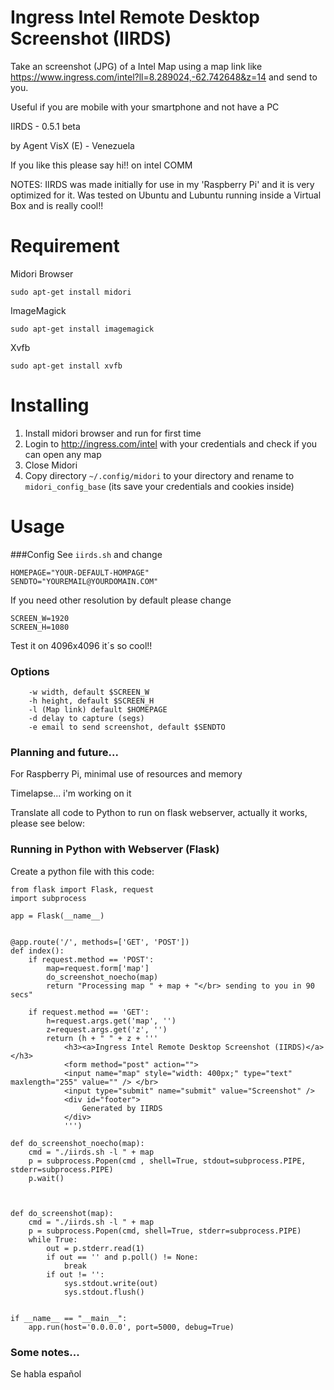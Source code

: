 Ingress Intel Remote Desktop Screenshot (IIRDS)
====================================
Take an screenshot (JPG) of a Intel Map using a map link like https://www.ingress.com/intel?ll=8.289024,-62.742648&z=14 and send to you.

Useful if you are mobile with your smartphone and not have a PC

IIRDS - 0.5.1 beta

by Agent VisX (E) - Venezuela

If you like this please say hi!! on intel COMM


NOTES: IIRDS was made initially for use in my 'Raspberry Pi' and it is very optimized for it. Was tested on Ubuntu and Lubuntu running inside a Virtual Box and is really cool!!

# Requirement
Midori Browser

`sudo apt-get install midori`

ImageMagick

`sudo apt-get install imagemagick`


Xvfb

`sudo apt-get install xvfb`

# Installing
1. Install midori browser and run for first time
2. Login to http://ingress.com/intel with your credentials and check if you can open any map
3. Close Midori
4. Copy directory `~/.config/midori` to your directory and rename to `midori_config_base` (its save your credentials and cookies inside)


# Usage

###Config
See `iirds.sh` and change 
```
HOMEPAGE="YOUR-DEFAULT-HOMPAGE"
SENDTO="YOUREMAIL@YOURDOMAIN.COM"
```

If you need other resolution by default please change

```
SCREEN_W=1920
SCREEN_H=1080
```

Test it on 4096x4096 it´s so cool!!

### Options
```
	-w width, default $SCREEN_W
	-h height, default $SCREEN_H
	-l (Map link) default $HOMEPAGE
	-d delay to capture (segs) 
	-e email to send screenshot, default $SENDTO
```

### Planning and future...
For Raspberry Pi, minimal use of resources and memory

Timelapse... i'm working on it

Translate all code to Python to run on flask webserver, actually it works, please see below:

### Running in Python with Webserver (Flask)

Create a python file with this code:

```
from flask import Flask, request
import subprocess

app = Flask(__name__)


@app.route('/', methods=['GET', 'POST'])
def index():
    if request.method == 'POST':
		map=request.form['map']
		do_screenshot_noecho(map)
		return "Processing map " + map + "</br> sending to you in 90 secs"

    if request.method == 'GET':
		h=request.args.get('map', '')
		z=request.args.get('z', '')
		return (h + " " + z + '''
			<h3><a>Ingress Intel Remote Desktop Screenshot (IIRDS)</a></h3>
			<form method="post" action="">
			<input name="map" style="width: 400px;" type="text" maxlength="255" value="" /> </br>
			<input type="submit" name="submit" value="Screenshot" />
			<div id="footer">
				Generated by IIRDS
			</div>
			''')

def do_screenshot_noecho(map):
	cmd = "./iirds.sh -l " + map
	p = subprocess.Popen(cmd , shell=True, stdout=subprocess.PIPE, stderr=subprocess.PIPE)
	p.wait()
	

	
def do_screenshot(map):
	cmd = "./iirds.sh -l " + map
	p = subprocess.Popen(cmd, shell=True, stderr=subprocess.PIPE)
	while True:
		out = p.stderr.read(1)
		if out == '' and p.poll() != None:
			break
		if out != '':
			sys.stdout.write(out)
			sys.stdout.flush()		
			
	
if __name__ == "__main__":
    app.run(host='0.0.0.0', port=5000, debug=True)
```




### Some notes...
Se habla español